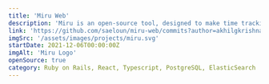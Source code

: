 ```yaml
---
title: 'Miru Web'
description: 'Miru is an open-source tool, designed to make time tracking, invoice management, and accounting easy for small businesses worldwide. It is a platform for organizations to help them streamline their workflow.'
link: 'https://github.com/saeloun/miru-web/commits?author=akhilgkrishnan'
imgSrc: '/assets/images/projects/miru.svg'
startDate: 2021-12-06T00:00:00Z
imgAlt: 'Miru Logo'
openSource: true
category: Ruby on Rails, React, Typescript, PostgreSQL, ElasticSearch
---
```

